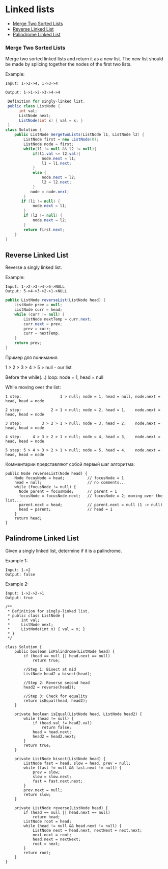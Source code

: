 # Linked lists
+ [Merge Two Sorted Lists](#merge-two-sorted-lists)
+ [Reverse Linked List](#reverse-linked-list)
+ [Palindrome Linked List](#palindrome-linked-list)

### Merge Two Sorted Lists

Merge two sorted linked lists and return it as a new list. The new list should be made by splicing together the nodes of the first two lists.

Example:
```
Input: 1->2->4, 1->3->4

Output: 1->1->2->3->4->4
```
``` java
 Definition for singly-linked list.
 public class ListNode {
      int val;
      ListNode next;
      ListNode(int x) { val = x; }
 } 
class Solution {
    public ListNode mergeTwoLists(ListNode l1, ListNode l2) {
        ListNode first = new ListNode(0);
        ListNode node = first;
        while(l1 != null && l2 != null){
            if(l1.val <= l2.val){
                node.next = l1;
                l1 = l1.next;
            }
            else {
                node.next = l2;
                l2 = l2.next;
            }
           node = node.next;
        }
       if (l1 != null) {
            node.next = l1;
        } 
        if (l2 != null) {
            node.next = l2;
        }
        return first.next;
    }
}
```
## Reverse Linked List

Reverse a singly linked list.

Example:
```
Input: 1->2->3->4->5->NULL
Output: 5->4->3->2->1->NULL
```
```java
public ListNode reverseList(ListNode head) {
    ListNode prev = null;
    ListNode curr = head;
    while (curr != null) {
        ListNode nextTemp = curr.next;
        curr.next = prev;
        prev = curr;
        curr = nextTemp;
    }
    return prev;
}
```
Пример для понимания:

1 > 2 > 3 > 4 > 5 > null - our list

Before the while(...) loop: node = 1, head = null

While moving over the list:
```
1 step:                 1 > null; node = 1, head = null, node.next = head, head = node

2 step:             2 > 1 > null; node = 2, head = 1,    node.next = head, head = node

3 step:         3 > 2 > 1 > null; node = 3, head = 2,    node.next = head, head = node

4 step:     4 > 3 > 2 > 1 > null; node = 4, head = 3,    node.next = head, head = node

5 step: 5 > 4 > 3 > 2 > 1 > null; node = 5, head = 4,    node.next = head, head = node
```
Комментарии представляют собой первый шаг алгоритма:
```
public Node reverseList(Node head) {
    Node focusNode = head;          // focusNode = 1
    head = null;                    // no comments...
    while (focusNode != null) {
      Node parent = focusNode;      // parent = 1
      focusNode = focusNode.next;   // focusNode = 2; moving over the list...
      parent.next = head;           // parent.next = null (1 -> null)
      head = parent;                // head = 1
    }
    return head;
}
```


## Palindrome Linked List

Given a singly linked list, determine if it is a palindrome.

Example 1:

```
Input: 1->2
Output: false

```

Example 2:


```
Input: 1->2->2->1
Output: true

```

```
/**
 * Definition for singly-linked list.
 * public class ListNode {
 *     int val;
 *     ListNode next;
 *     ListNode(int x) { val = x; }
 * }
 */
 
class Solution {
    public boolean isPalindrome(ListNode head) {
        if (head == null || head.next == null)
            return true;
        
        //Step 1: Bisect at mid
        ListNode head2 = bisect(head);
        
        //Step 2: Reverse second head
        head2 = reverse(head2);
        
        //Step 3: Check for equality
        return isEqual(head, head2);
    }
    
    private boolean isEqual(ListNode head, ListNode head2) {
        while (head != null) {
            if (head.val != head2.val)
                return false;
            head = head.next;
            head2 = head2.next;
        }
        return true;
    }
    
    private ListNode bisect(ListNode head) {
        ListNode fast = head, slow = head, prev = null;
        while (fast != null && fast.next != null) {
            prev = slow;
            slow = slow.next;
            fast = fast.next.next;
        }
        prev.next = null;
        return slow;
    }
    
    private ListNode reverse(ListNode head) {
        if (head == null || head.next == null)
            return head;
        ListNode root = head;
        while (head != null && head.next != null) {
            ListNode next = head.next, nextNext = next.next;
            next.next = root;
            head.next = nextNext;
            root = next;
        }
        return root;
    }
}
```
